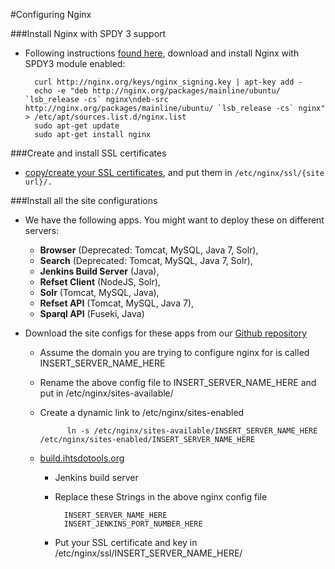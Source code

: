 #Configuring Nginx

###Install Nginx with SPDY 3 support

- Following instructions [found here](https://bjornjohansen.no/install-latest-version-of-nginx-on-ubuntu), download and install Nginx with SPDY3 module enabled:

        curl http://nginx.org/keys/nginx_signing.key | apt-key add -
        echo -e "deb http://nginx.org/packages/mainline/ubuntu/ `lsb_release -cs` nginx\ndeb-src http://nginx.org/packages/mainline/ubuntu/ `lsb_release -cs` nginx" > /etc/apt/sources.list.d/nginx.list
        sudo apt-get update
        sudo apt-get install nginx
        
###Create and install SSL certificates
- [copy/create your SSL certificates](https://www.startssl.com/?app=42), and put them in `/etc/nginx/ssl/{site url}/.` 

###Install all the site configurations

- We have the following apps. You might want to deploy these on different servers:

  - **Browser** (Deprecated: Tomcat, MySQL, Java 7, Solr), 
  - **Search** (Deprecated: Tomcat, MySQL, Java 7, Solr), 
  - **Jenkins Build Server** (Java), 
  - **Refset Client** (NodeJS, Solr), 
  - **Solr** (Tomcat, MySQL, Java), 
  - **Refset API** (Tomcat, MySQL, Java 7), 
  - **Sparql API** (Fuseki, Java)

- Download the site configs for these apps from our [Github repository](https://github.com/IHTSDO/snomed-publish/tree/master/config/nginx)
    - Assume the domain you are trying to configure nginx for is called INSERT_SERVER_NAME_HERE
    - Rename the above config file to INSERT_SERVER_NAME_HERE and put in /etc/nginx/sites-available/
    - Create a dynamic link to /etc/nginx/sites-enabled

                ln -s /etc/nginx/sites-available/INSERT_SERVER_NAME_HERE /etc/nginx/sites-enabled/INSERT_SERVER_NAME_HERE

    - [build.ihtsdotools.org](build.ihtsdotools.org)
        - Jenkins build server

        - Replace these Strings in the above nginx config file
        
                INSERT_SERVER_NAME_HERE
                INSERT_JENKINS_PORT_NUMBER_HERE

        - Put your SSL certificate and key in /etc/nginx/ssl/INSERT_SERVER_NAME_HERE/
    

